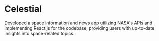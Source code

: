 # Celestial

Developed a space information and news app utilizing NASA's APIs and implementing React.js for the codebase, providing users with up-to-date insights into space-related topics.
